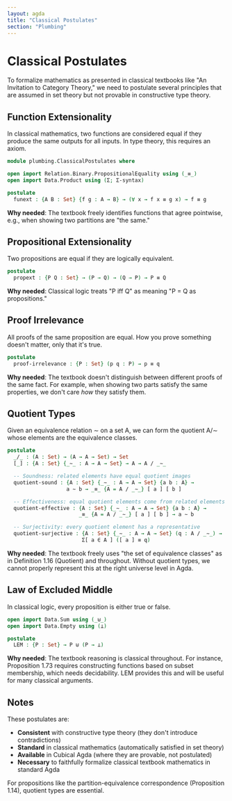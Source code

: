 ```yaml
---
layout: agda
title: "Classical Postulates"
section: "Plumbing"
---
```


# Classical Postulates

To formalize mathematics as presented in classical textbooks like "An Invitation to Category Theory," we need to postulate several principles that are assumed in set theory but not provable in constructive type theory.

## Function Extensionality

In classical mathematics, two functions are considered equal if they produce the same outputs for all inputs. In type theory, this requires an axiom.

```agda
module plumbing.ClassicalPostulates where

open import Relation.Binary.PropositionalEquality using (_≡_)
open import Data.Product using (Σ; Σ-syntax)

postulate
  funext : {A B : Set} {f g : A → B} → (∀ x → f x ≡ g x) → f ≡ g
```

**Why needed**: The textbook freely identifies functions that agree pointwise, e.g., when showing two partitions are "the same."

## Propositional Extensionality

Two propositions are equal if they are logically equivalent.

```agda
postulate
  propext : {P Q : Set} → (P → Q) → (Q → P) → P ≡ Q
```

**Why needed**: Classical logic treats "P iff Q" as meaning "P = Q as propositions."

## Proof Irrelevance

All proofs of the same proposition are equal. How you prove something doesn't matter, only that it's true.

```agda
postulate
  proof-irrelevance : {P : Set} (p q : P) → p ≡ q
```

**Why needed**: The textbook doesn't distinguish between different proofs of the same fact. For example, when showing two parts satisfy the same properties, we don't care *how* they satisfy them.

## Quotient Types

Given an equivalence relation ∼ on a set A, we can form the quotient A/∼ whose elements are the equivalence classes.

```agda
postulate
  _/_ : (A : Set) → (A → A → Set) → Set
  [_] : {A : Set} {_∼_ : A → A → Set} → A → A / _∼_

  -- Soundness: related elements have equal quotient images
  quotient-sound : {A : Set} {_∼_ : A → A → Set} {a b : A} →
                   a ∼ b → _≡_ {A = A / _∼_} [ a ] [ b ]

  -- Effectiveness: equal quotient elements come from related elements
  quotient-effective : {A : Set} {_∼_ : A → A → Set} {a b : A} →
                       _≡_ {A = A / _∼_} [ a ] [ b ] → a ∼ b

  -- Surjectivity: every quotient element has a representative
  quotient-surjective : {A : Set} {_∼_ : A → A → Set} (q : A / _∼_) →
                        Σ[ a ∈ A ] ([ a ] ≡ q)
```

**Why needed**: The textbook freely uses "the set of equivalence classes" as in Definition 1.16 (Quotient) and throughout. Without quotient types, we cannot properly represent this at the right universe level in Agda.

## Law of Excluded Middle

In classical logic, every proposition is either true or false.

```agda
open import Data.Sum using (_⊎_)
open import Data.Empty using (⊥)

postulate
  LEM : {P : Set} → P ⊎ (P → ⊥)
```

**Why needed**: The textbook reasoning is classical throughout. For instance, Proposition 1.73 requires constructing functions based on subset membership, which needs decidability. LEM provides this and will be useful for many classical arguments.

## Notes

These postulates are:
- **Consistent** with constructive type theory (they don't introduce contradictions)
- **Standard** in classical mathematics (automatically satisfied in set theory)
- **Available** in Cubical Agda (where they are provable, not postulated)
- **Necessary** to faithfully formalize classical textbook mathematics in standard Agda

For propositions like the partition-equivalence correspondence (Proposition 1.14), quotient types are essential.
```